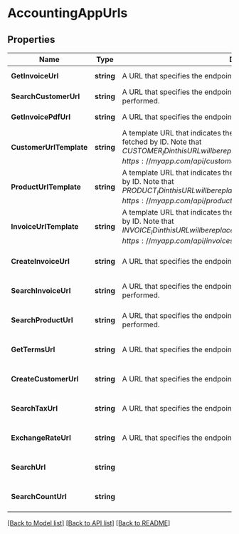 # AccountingAppUrls

## Properties
Name | Type | Description | Notes
------------ | ------------- | ------------- | -------------
**GetInvoiceUrl** | **string** | A URL that specifies the endpoint where invoices can be retrieved. | [default to null]
**SearchCustomerUrl** | **string** | A URL that specifies the endpoint where a customer search can be performed. | [default to null]
**GetInvoicePdfUrl** | **string** | A URL that specifies the endpoint where an invoice PDF can be retrieved. | [default to null]
**CustomerUrlTemplate** | **string** | A template URL that indicates the endpoint where a customer can be fetched by ID. Note that ${CUSTOMER_ID} in this URL will be replaced by the actual customer ID. For example: https://myapp.com/api/customers/${CUSTOMER_ID} | [default to null]
**ProductUrlTemplate** | **string** | A template URL that indicates the endpoint where a product can be fetched by ID. Note that ${PRODUCT_ID} in this URL will be replaced by the actual product ID. For example: https://myapp.com/api/products/${PRODUCT_ID} | [default to null]
**InvoiceUrlTemplate** | **string** | A template URL that indicates the endpoint where an invoice can be fetched by ID. Note that ${INVOICE_ID} in this URL will be replaced by the actual invoice ID. For example: https://myapp.com/api/invoices/${INVOICE_ID} | [default to null]
**CreateInvoiceUrl** | **string** | A URL that specifies the endpoint where an invoices can be created. | [optional] [default to null]
**SearchInvoiceUrl** | **string** | A URL that specifies the endpoint where an invoice search can be performed. | [optional] [default to null]
**SearchProductUrl** | **string** | A URL that specifies the endpoint where a product search can be performed. | [optional] [default to null]
**GetTermsUrl** | **string** | A URL that specifies the endpoint where payment terms can be retrieved. | [optional] [default to null]
**CreateCustomerUrl** | **string** | A URL that specifies the endpoint where a new customer can be created. | [optional] [default to null]
**SearchTaxUrl** | **string** | A URL that specifies the endpoint where a tax search can be performed. | [optional] [default to null]
**ExchangeRateUrl** | **string** | A URL that specifies the endpoint where exchange rates can be queried. | [optional] [default to null]
**SearchUrl** | **string** |  | [optional] [default to null]
**SearchCountUrl** | **string** |  | [optional] [default to null]

[[Back to Model list]](../README.md#documentation-for-models) [[Back to API list]](../README.md#documentation-for-api-endpoints) [[Back to README]](../README.md)

